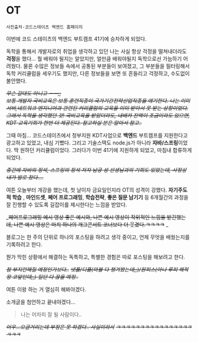 # OT

```
사진출처-코드스테이츠 백엔드 홈페이지
```

이번에 코드 스테이츠의 백엔드 부트캠프 41기에 승차하게 되었다.

독학을 통해서 개발자로의 취업을 생각하고 있던 나는 사실 항상 걱정을 떨쳐내더라도 **걱정**을 했다...
뭘 배워야 될지는 알았지만, 얼만큼 배워야될지 독학으로선 가늠하기 어려웠다.
물론 수많은 정보들 속에서 공통된 부분들이 보여졌고, 그 부분들을 필터링해서 독학 커리큘럼을 세우기도 했지만,
다른 정보들을 보면 또 흔들리고 걱정하고, 수도없이 불안했다.

_~~무슨 갈대도 아니고 ㅡㅡ;;~~  
~~보통 개발자 국비교육은 보통 훈련직종이 국가기간전략산업직종을 얘기한다.
나는 이미 서버,네트워크 엔지니어과 관련된 커리큘럼의 교육을 이미 받아서 못 받는 상황이었다. 그래서 독학을 생각했던 것!
국비교육을 받았더라도, 내배카 잔액이 조금이라도 있으면, KDT 교육기회가 한번 더 제공된다. 참고하실 분은 알아서 참고..~~_

그때 마침... 코드스테이츠에서 정부지원 KDT사업으로 **백엔드** 부트캠프를 지원한다고 광고하고 있었고, 내심 기뻤다. 그리고 기술스택도 node.js가 아니라 **자바/스프링**이었다. 딱 원하던 커리큘럼이었다.
그러다가 이번 41기에 지원하게 되었고, 마침내 합류하게 되었다.

_~~중간에 자바의 정석, 스프링의 정석 저자 남궁 성 선생님과의 기회도 있었는데, 사정상 내가 발로 찼다....~~_

여튼 오늘부터 개강을 했는데, 첫 날이자 금요일인지라 OT의 성격이 강했다. 
**자기주도적 학습** , **마인드셋**, **페어 프로그래밍**, **학습전략**, **좋은 질문 남기기** 등
6개월간의 과정을 잘 진행할 수 있도록 길잡이를 제시한다는 느낌을 받았다.

_~~페어프로그래밍 예시 영상 좋은 예시와, 나쁜 예시 영상이 작위적인 느낌을 받긴했는데, 나쁜 예시 영상은 마치 하나의 개그콘서트 코너보다 더 웃겼다.ㅋㅋㅋㅋ~~
_


블로그는 한 주의 단위로 하나의 포스팅을 하려고 생각 중이고, 
언제 무엇을 배웠는지를 기록하려고 한다. 

뭔가 막힌 상황에서 해결하는 독특하고, 특별한 경험은 따로 포스팅을 해보려고 한다. 

_~~참 부지런해질 예정인가보다..~~_
~~_넷플/디플(마블 다 챙겨봤는데;;)/원피스(아나 루피 해적왕 코앞인데;;) 일단 다 끊을 예정.._~~

여튼 이왕 하는 거 열심히 해봐야겠다. 


소개글을 첨언하고 끝내야겠다...

> 나는 어차피 잘 될 사람이다..


~~_어우...오글거리는데 부정은 못 하겠다.. 사실이라서_~~
_~~ㅋㅋㅋㅋㅋㅋㅋㅋㅋㅋㅋㅋㅋㅋㅋㅋㅋㅋㅋ~~_

    
